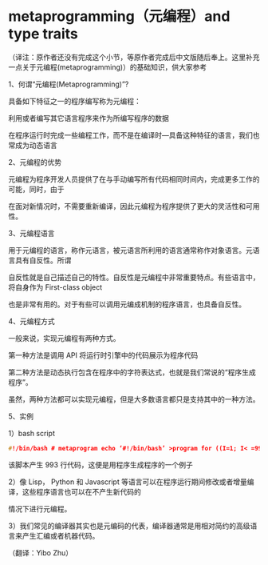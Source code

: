 # metaprogramming（元编程）and type traits

（译注：原作者还没有完成这个小节，等原作者完成后中文版随后奉上。这里补充一点关于元编程(metaprogramming)）的基础知识，供大家参考

1、何谓“元编程(Metaprogramming)”?

具备如下特征之一的程序编写称为元编程：

利用或者编写其它语言程序来作为所编写程序的数据

在程序运行时完成一些编程工作，而不是在编译时—具备这种特征的语言，我们也常成为动态语言

2、元编程的优势

元编程为程序开发人员提供了在与手动编写所有代码相同时间内，完成更多工作的可能，同时，由于

在面对新情况时，不需要重新编译，因此元编程为程序提供了更大的灵活性和可用性。

3、元编程语言

用于元编程的语言，称作元语言，被元语言所利用的语言通常称作对象语言。元语言具有自反性。所谓

自反性就是自己描述自己的特性。自反性是元编程中非常重要特点。有些语言中，将自身作为 First-class object

也是非常有用的。对于有些可以调用元编成机制的程序语言，也具备自反性。

4、元编程方式

一般来说，实现元编程有两种方式。

第一种方法是调用 API 将运行时引擎中的代码展示为程序代码

第二种方法是动态执行包含在程序中的字符表达式，也就是我们常说的“程序生成程序”。

虽然，两种方法都可以实现元编程，但是大多数语言都只是支持其中的一种方法。

5、实例

1）bash script

```cpp
#!/bin/bash # metaprogram echo ‘#!/bin/bash’ >program for ((I=1; I< =992; I++)) do echo "echo $I" >>program done chmod +x program 
```

该脚本产生 993 行代码，这便是用程序生成程序的一个例子

2）像 Lisp， Python 和 Javascript 等语言可以在程序运行期间修改或者增量编译，这些程序语言也可以在不产生新代码的

情况下进行元编程。

3）我们常见的编译器其实也是元编码的代表，编译器通常是用相对简约的高级语言来产生汇编或者机器代码。

（翻译：Yibo Zhu）